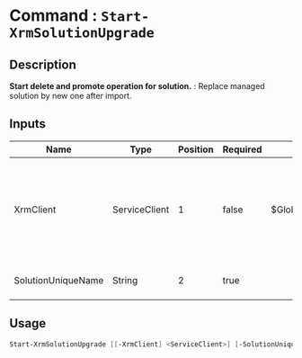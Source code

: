 # Command : `Start-XrmSolutionUpgrade` 

## Description

**Start delete and promote operation for solution.** : Replace managed solution by new one after import.

## Inputs

Name|Type|Position|Required|Default|Description
----|----|--------|--------|-------|-----------
XrmClient|ServiceClient|1|false|$Global:XrmClient|Xrm connector initialized to target instance. Use latest one by default. (Dataverse ServiceClient)
SolutionUniqueName|String|2|true||Solution unique name to upgrade.


## Usage

```Powershell 
Start-XrmSolutionUpgrade [[-XrmClient] <ServiceClient>] [-SolutionUniqueName] <String> [<CommonParameters>]
``` 


